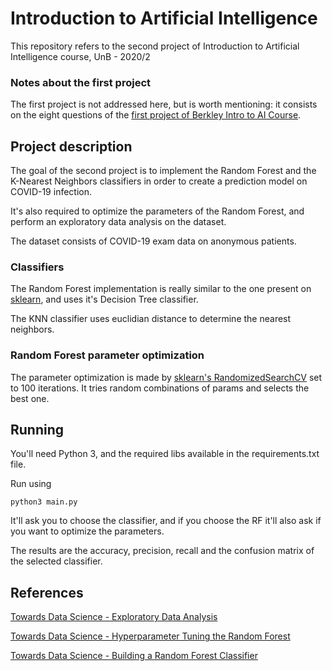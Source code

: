 # Introduction to Artificial Intelligence

This repository refers to the second project of Introduction to Artificial Intelligence course, UnB - 2020/2

### Notes about the first project
The first project is not addressed here, but is worth mentioning: it consists on the eight questions of the [first project of Berkley Intro to AI Course](http://ai.berkeley.edu/search.html).

## Project description

The goal of the second project is to implement the Random Forest and the K-Nearest Neighbors classifiers in order to create a prediction model on COVID-19 infection. 

It's also required to optimize the parameters of the Random Forest, and perform an exploratory data analysis on the dataset.

The dataset consists of COVID-19 exam data on anonymous patients.

### Classifiers

The Random Forest implementation is really similar to the one present on [sklearn](https://scikit-learn.org/stable/modules/generated/sklearn.ensemble.RandomForestClassifier.html), and uses it's Decision Tree classifier.

The KNN classifier uses euclidian distance to determine the nearest neighbors.

### Random Forest parameter optimization

The parameter optimization is made by [sklearn's RandomizedSearchCV](https://scikit-learn.org/stable/modules/generated/sklearn.model_selection.RandomizedSearchCV.html) set to 100 iterations. It tries random combinations of params and selects the best one.

## Running

You'll need Python 3, and the required libs available in the requirements.txt file.

Run using
```
python3 main.py
```

It'll ask you to choose the classifier, and if you choose the RF it'll also ask if you want to optimize the parameters.

The results are the accuracy, precision, recall and the confusion matrix of the selected classifier.

## References

[Towards Data Science - Exploratory Data Analysis](https://towardsdatascience.com/exploratory-data-analysis-visualization-and-prediction-model-in-python-241b954e1731)

[Towards Data Science - Hyperparameter Tuning the Random Forest](https://towardsdatascience.com/hyperparameter-tuning-the-random-forest-in-python-using-scikit-learn-28d2aa77dd74)

[Towards Data Science - Building a Random Forest Classifier](https://towardsdatascience.com/building-a-random-forest-classifier-c73a4cae6781)
